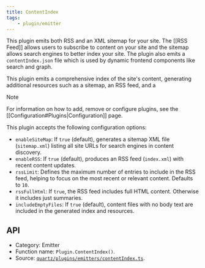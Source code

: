 ```yaml
---
title: ContentIndex
tags:
    - plugin/emitter
---
```


This plugin emits both RSS and an XML sitemap for your site. The [[RSS Feed]] allows users to subscribe to content on your site and the sitemap allows search engines to better index your site. The plugin also emits a `contentIndex.json` file which is used by dynamic frontend components like search and graph.

This plugin emits a comprehensive index of the site's content, generating additional resources such as a sitemap, an RSS feed, and a

> [!note]
> For information on how to add, remove or configure plugins, see the [[Configuration#Plugins|Configuration]] page.

This plugin accepts the following configuration options:

-   `enableSiteMap`: If `true` (default), generates a sitemap XML file (`sitemap.xml`) listing all site URLs for search engines in content discovery.
-   `enableRSS`: If `true` (default), produces an RSS feed (`index.xml`) with recent content updates.
-   `rssLimit`: Defines the maximum number of entries to include in the RSS feed, helping to focus on the most recent or relevant content. Defaults to `10`.
-   `rssFullHtml`: If `true`, the RSS feed includes full HTML content. Otherwise it includes just summaries.
-   `includeEmptyFiles`: If `true` (default), content files with no body text are included in the generated index and resources.

## API

-   Category: Emitter
-   Function name: `Plugin.ContentIndex()`.
-   Source: [`quartz/plugins/emitters/contentIndex.ts`](https://github.com/jackyzha0/quartz/blob/v4/quartz/plugins/emitters/contentIndex.ts).
